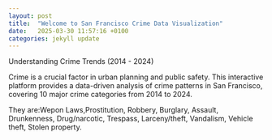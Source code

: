 ```yaml
---
layout: post
title:  "Welcome to San Francisco Crime Data Visualization"
date:   2025-03-30 11:57:16 +0100
categories: jekyll update
---
```


Understanding Crime Trends (2014 - 2024)

Crime is a crucial factor in urban planning and public safety. This interactive platform provides a data-driven analysis of crime patterns in San Francisco, covering 10 major crime categories from 2014 to 2024.

They are:Wepon Laws,Prostitution, Robbery, Burglary, Assault, Drunkenness, Drug/narcotic, Trespass, Larceny/theft, Vandalism, Vehicle theft, Stolen property.